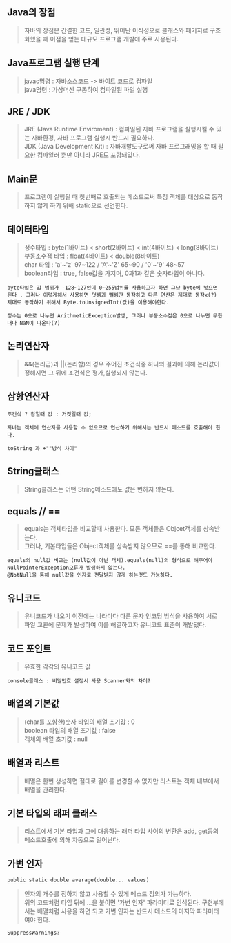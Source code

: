 ## Java의 장점
> 자바의 장점은 간결한 코드, 일관성, 뛰어난 이식성으로 클래스와 패키지로 구조화했을 때 이점을 얻는 대규모 프로그램 개발에 주로 사용된다.

## Java프로그램 실행 단계
> javac명령 : 자바소스코드 -> 바이트 코드로 컴파일  
java명령 : 가상머신 구동하여 컴파일된 파일 실행

## JRE / JDK
> JRE (Java Runtime Enviroment) : 컴파일된 자바 프로그램을 실행시킬 수 있는 자바환경, 자바 프로그램 실행시 반드시 필요하다.  
JDK (Java Development Kit) : 자바개발도구로써 자바 프로그래밍을 할 때 필요한 컴파일러 뿐만 아니라 JRE도 포함돼있다.

## Main문
> 프로그램이 실행될 때 첫번째로 호출되는 메소드로써 특정 객체를 대상으로 동작하지 않게 하기 위해 static으로 선언한다.

## 데이터타입
> 정수타입 : byte(1바이트) < short(2바이트) < int(4바이트) < long(8바이트)  
부동소수점 타입 : float(4바이트) < double(8바이트)  
char 타입 : 'a'~'z'  97~122 / 'A'~'Z'  65~90 / '0'~'9'  48~57  
boolean타입 : true, false값을 가지며, 0과1과 같은 숫자타입이 아니다.

`byte타입은 값 범위가 -128~127인데 0~255범위를 사용하고자 하면 그냥 byte에 넣으면 된다 . 그러나 이렇게해서 사용하면 덧셈과 뺄셈만 동작하고 다른 연산은 제대로 동작x(?) 제대로 동작하기 위해서 Byte.toUnsignedInt(값)을 이용해야한다.`

`정수는 0으로 나누면 ArithmeticException발생, 그러나 부동소수점은 0으로 나누면 무한대나 NaN이 나온다(?)`

## 논리연산자
> &&(논리곱)과 ||(논리합)의 경우 주어진 조건식중 하나의 결과에 의해 논리값이 정해지면 그 뒤에 조건식은 평가,실행되지 않는다. 

## 삼항연산자
```
조건식 ? 참일때 값 : 거짓일때 값;
```

`자바는 객체에 연산자를 사용할 수 없으므로 연산하기 위해서는 반드시 메소드를 호출해야 한다.`

`toString 과 +""방식 차이"`

## String클래스
> String클래스는 어떤 String메소드에도 값은 변하지 않는다.

## equals // ==
> equals는 객체타입을 비교할때 사용한다. 모든 객체들은 Objcet객체를 상속받는다.  
그러나, 기본타입들은 Object객체를 상속받지 않으므로 ==를 통해 비교한다.

```
equals의 null값 비교는 (null값이 아닌 객체).equals(null)의 형식으로 해주어야 NullPointerException오류가 발생하지 않는다.
@NotNull을 통해 null값을 인자로 전달받지 않게 하는것도 가능하다.
```

## 유니코드
> 유니코드가 나오기 이전에는 나라마다 다른 문자 인코딩 방식을 사용하여 서로 파일 교환에 문제가 발생하여 이를 해결하고자 유니코드 표준이 개발됐다.

## 코드 포인트
> 유효한 각각의 유니코드 값

`console클래스 : 비밀번호 설정시 사용 Scanner와의 차이?`

## 배열의 기본값
> (char를 포함한)숫자 타입의 배열 초기값 : 0  
boolean 타입의 배열 초기값 : false  
객체의 배열 초기값 : null

## 배열과 리스트
> 배열은 한번 생성하면 절대로 길이를 변경할 수 없지만 리스트는 객체 내부에서 배열을 관리한다.

## 기본 타입의 래퍼 클래스
> 리스트에서 기본 타입과 그에 대응하는 래퍼 타입 사이의 변환은 add, get등의 메소드호출에 의해 자동으로 일어난다.

## 가변 인자
```
public static double average(double... values)
```
> 인자의 개수를 정하지 않고 사용할 수 있게 메소드 정의가 가능하다.  
위의 코드처럼 타입 뒤에 ...을 붙이면 '가변 인자' 파라미터로 인식된다. 구현부에서는 배열처럼 사용을 하면 되고 가변 인자는 반드시 메소드의 마지막 파라미터여야 한다.

`SuppressWarnings?`